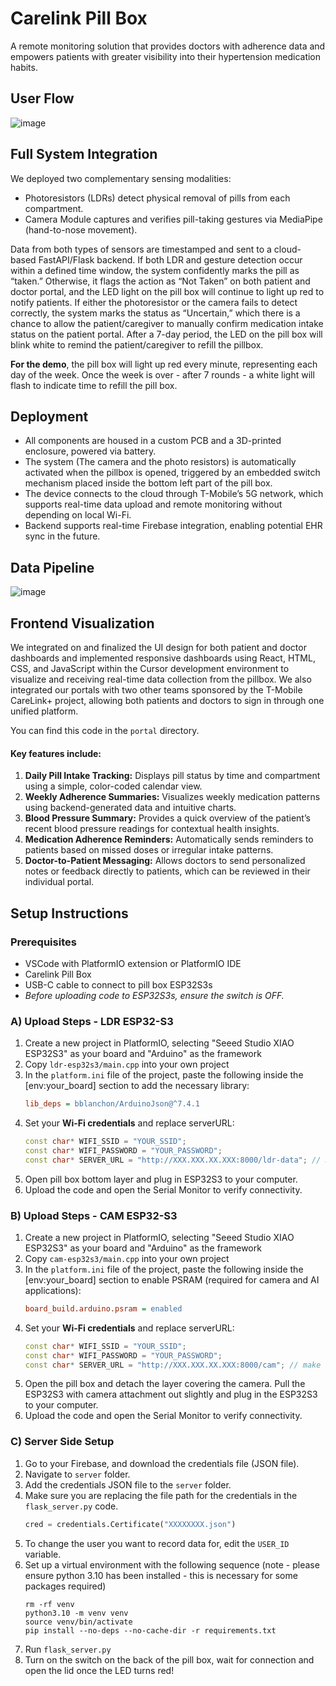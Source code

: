 # Carelink Pill Box
A remote monitoring solution that provides doctors with adherence data and empowers patients with greater visibility into their hypertension medication habits. 

## User Flow
![image](https://github.com/user-attachments/assets/2e47837d-cab3-49e7-9ff1-ba3d073bdde5)

## Full System Integration
We deployed two complementary sensing modalities:
- Photoresistors (LDRs) detect physical removal of pills from each compartment.
- Camera Module captures and verifies pill-taking gestures via MediaPipe (hand-to-nose movement).
  
Data from both types of sensors are timestamped and sent to a cloud-based FastAPI/Flask backend. If both LDR and gesture detection occur within a defined time window, the system confidently marks the pill as “taken.” Otherwise, it flags the action as “Not Taken” on both patient and doctor portal, and the LED light on the pill box will continue to light up red to notify patients. If either the photoresistor or the camera fails to detect correctly, the system marks the status as “Uncertain,” which there is a chance to allow the patient/caregiver to manually confirm medication intake status on the patient portal. After a 7-day period, the LED on the pill box will blink white to remind the patient/caregiver to refill the pillbox.

**For the demo**, the pill box will light up red every minute, representing each day of the week. Once the week is over - after 7 rounds - a white light will flash to indicate time to refill the pill box.

## Deployment
- All components are housed in a custom PCB and a 3D-printed enclosure, powered via battery.
- The system (The camera and the photo resistors) is automatically activated when the pillbox is opened, triggered by an embedded switch mechanism placed inside the bottom left part of the pill box.
- The device connects to the cloud through T-Mobile’s 5G network, which supports real-time data upload and remote monitoring without depending on local Wi-Fi.
- Backend supports real-time Firebase integration, enabling potential EHR sync in the future.

## Data Pipeline
![image](https://github.com/user-attachments/assets/34722ea2-b128-43f9-bd06-f3546cbb7c8a)

## Frontend Visualization
We integrated on and finalized the UI design for both patient and doctor dashboards and implemented responsive dashboards using React, HTML, CSS, and JavaScript within the Cursor development environment to visualize and receiving real-time data collection from the pillbox. We also integrated our portals with two other teams sponsored by the T-Mobile CareLink+ project, allowing both patients and doctors to sign in through one unified platform. 

You can find this code in the `portal` directory.

#### Key features include:
1. **Daily Pill Intake Tracking:** Displays pill status by time and compartment using a simple, color-coded calendar view.
2. **Weekly Adherence Summaries:** Visualizes weekly medication patterns using backend-generated data and intuitive charts.
3. **Blood Pressure Summary:** Provides a quick overview of the patient’s recent blood pressure readings for contextual health insights.
4. **Medication Adherence Reminders:** Automatically sends reminders to patients based on missed doses or irregular intake patterns.
5. **Doctor-to-Patient Messaging:** Allows doctors to send personalized notes or feedback directly to patients, which can be reviewed in their individual portal.

## Setup Instructions
### Prerequisites
- VSCode with PlatformIO extension or PlatformIO IDE
- Carelink Pill Box
- USB-C cable to connect to pill box ESP32S3s
- *Before uploading code to ESP32S3s, ensure the switch is OFF.*

### A) Upload Steps - LDR ESP32-S3
1. Create a new project in PlatformIO, selecting "Seeed Studio XIAO ESP32S3" as your board and "Arduino" as the framework
2. Copy `ldr-esp32s3/main.cpp` into your own project
3. In the `platform.ini` file of the project, paste the following inside the [env:your_board] section to add the necessary library:
   ```ini
   lib_deps = bblanchon/ArduinoJson@^7.4.1
   ```
5. Set your **Wi-Fi credentials** and replace serverURL:
   ```cpp
   const char* WIFI_SSID = "YOUR_SSID";
   const char* WIFI_PASSWORD = "YOUR_PASSWORD";
   const char* SERVER_URL = "http://XXX.XXX.XX.XXX:8000/ldr-data"; // make sure to keep the ':8000/ldr-data'
   ```
6. Open pill box bottom layer and plug in ESP32S3 to your computer.
7. Upload the code and open the Serial Monitor to verify connectivity.

### B) Upload Steps - CAM ESP32-S3
1. Create a new project in PlatformIO, selecting "Seeed Studio XIAO ESP32S3" as your board and "Arduino" as the framework
2. Copy `cam-esp32s3/main.cpp` into your own project
3. In the `platform.ini` file of the project, paste the following inside the [env:your_board] section to enable PSRAM (required for camera and AI applications):
   ```ini
   board_build.arduino.psram = enabled
   ```
5. Set your **Wi-Fi credentials** and replace serverURL:
   ```cpp
   const char* WIFI_SSID = "YOUR_SSID";
   const char* WIFI_PASSWORD = "YOUR_PASSWORD";
   const char* SERVER_URL = "http://XXX.XXX.XX.XXX:8000/cam"; // make sure to keep the ':8000/cam'
   ```
6. Open the pill box and detach the layer covering the camera. Pull the ESP32S3 with camera attachment out slightly and plug in the ESP32S3 to your computer.
7. Upload the code and open the Serial Monitor to verify connectivity.

### C) Server Side Setup
1. Go to your Firebase, and download the credentials file (JSON file).
2. Navigate to `server` folder.
3. Add the credentials JSON file to the `server` folder.
4. Make sure you are replacing the file path for the credentials in the `flask_server.py` code.
   ```python
   cred = credentials.Certificate("XXXXXXXX.json")
   ```
5. To change the user you want to record data for, edit the `USER_ID` variable.
6. Set up a virtual environment with the following sequence (note - please ensure python 3.10 has been installed - this is necessary for some packages required)
   ```terminal
   rm -rf venv
   python3.10 -m venv venv
   source venv/bin/activate
   pip install --no-deps --no-cache-dir -r requirements.txt
   ```
7. Run `flask_server.py`
8. Turn on the switch on the back of the pill box, wait for connection and open the lid once the LED turns red!
